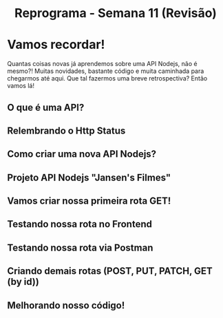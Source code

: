 <h1 align="center">
    <br>
    <p align="center">Reprograma - Semana 11 (Revisão)<p>
</h1>

# Vamos recordar!

Quantas coisas novas já aprendemos sobre uma API Nodejs, não é mesmo?! Muitas novidades, bastante código e muita caminhada para chegarmos até aqui. Que tal fazermos uma breve retrospectiva? Então vamos lá!


## O que é uma API?


## Relembrando o Http Status

## Como criar uma nova API Nodejs?

## Projeto API Nodejs "Jansen's Filmes"

## Vamos criar nossa primeira rota GET!

## Testando nossa rota no Frontend

## Testando nossa rota via Postman

## Criando demais rotas (POST, PUT, PATCH, GET (by id))

## Melhorando nosso código!
